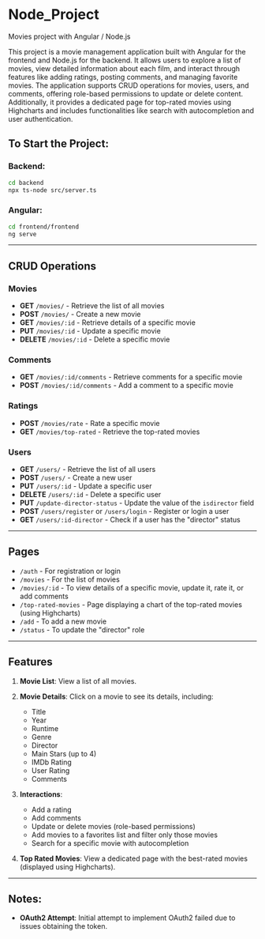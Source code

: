 
# Node_Project

Movies project with Angular / Node.js


This project is a movie management application built with Angular for the frontend and Node.js for the backend. It allows users to explore a list of movies, view detailed information about each film, and interact through features like adding ratings, posting comments, and managing favorite movies. The application supports CRUD operations for movies, users, and comments, offering role-based permissions to update or delete content. Additionally, it provides a dedicated page for top-rated movies using Highcharts and includes functionalities like search with autocompletion and user authentication.



## To Start the Project:

### Backend:  
```bash
cd backend  
npx ts-node src/server.ts
```

### Angular:  
```bash
cd frontend/frontend  
ng serve
```

---

## **CRUD Operations**

### **Movies**
- **GET** `/movies/` - Retrieve the list of all movies  
- **POST** `/movies/` - Create a new movie  
- **GET** `/movies/:id` - Retrieve details of a specific movie  
- **PUT** `/movies/:id` - Update a specific movie  
- **DELETE** `/movies/:id` - Delete a specific movie  

### **Comments**
- **GET** `/movies/:id/comments` - Retrieve comments for a specific movie  
- **POST** `/movies/:id/comments` - Add a comment to a specific movie  

### **Ratings**
- **POST** `/movies/rate` - Rate a specific movie  
- **GET** `/movies/top-rated` - Retrieve the top-rated movies  

### **Users**
- **GET** `/users/` - Retrieve the list of all users  
- **POST** `/users/` - Create a new user  
- **PUT** `/users/:id` - Update a specific user  
- **DELETE** `/users/:id` - Delete a specific user  
- **PUT** `/update-director-status` - Update the value of the `isdirector` field  
- **POST** `/users/register` or `/users/login` - Register or login a user  
- **GET** `/users/:id-director` - Check if a user has the "director" status  

---

## **Pages**

- `/auth` - For registration or login  
- `/movies` - For the list of movies  
- `/movies/:id` - To view details of a specific movie, update it, rate it, or add comments  
- `/top-rated-movies` - Page displaying a chart of the top-rated movies (using Highcharts)  
- `/add` - To add a new movie  
- `/status` - To update the "director" role  

---

## **Features**

1. **Movie List**: View a list of all movies.  
2. **Movie Details**: Click on a movie to see its details, including:  
   - Title  
   - Year  
   - Runtime  
   - Genre  
   - Director  
   - Main Stars (up to 4)  
   - IMDb Rating  
   - User Rating  
   - Comments  

3. **Interactions**:
   - Add a rating  
   - Add comments  
   - Update or delete movies (role-based permissions)  
   - Add movies to a favorites list and filter only those movies  
   - Search for a specific movie with autocompletion  

4. **Top Rated Movies**: View a dedicated page with the best-rated movies (displayed using Highcharts).  

---

## Notes:

- **OAuth2 Attempt**: Initial attempt to implement OAuth2 failed due to issues obtaining the token.  
